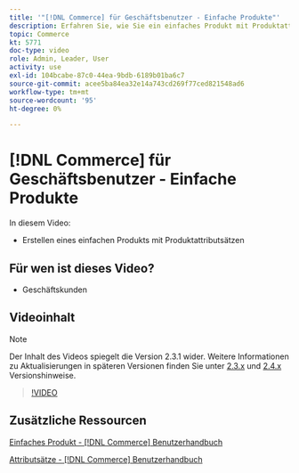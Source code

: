 ```yaml
---
title: '"[!DNL Commerce] für Geschäftsbenutzer - Einfache Produkte"'
description: Erfahren Sie, wie Sie ein einfaches Produkt mit Produktattributsätzen erstellen.
topic: Commerce
kt: 5771
doc-type: video
role: Admin, Leader, User
activity: use
exl-id: 104bcabe-87c0-44ea-9bdb-6189b01ba6c7
source-git-commit: acee5ba84ea32e14a743cd269f77ced821548ad6
workflow-type: tm+mt
source-wordcount: '95'
ht-degree: 0%

---
```


# [!DNL Commerce] für Geschäftsbenutzer - Einfache Produkte

In diesem Video:

- Erstellen eines einfachen Produkts mit Produktattributsätzen

## Für wen ist dieses Video?

- Geschäftskunden

## Videoinhalt

>[!NOTE]
>
>Der Inhalt des Videos spiegelt die Version 2.3.1 wider. Weitere Informationen zu Aktualisierungen in späteren Versionen finden Sie unter [ 2.3.x](https://devdocs.magento.com/guides/v2.3/release-notes/bk-release-notes.html) und [2.4.x](https://devdocs.magento.com/guides/v2.4/release-notes/bk-release-notes.html) Versionshinweise.

>[!VIDEO](https://video.tv.adobe.com/v/35956?quality=12&learn=on)

## Zusätzliche Ressourcen

[Einfaches Produkt - [!DNL Commerce] Benutzerhandbuch](https://docs.magento.com/user-guide/catalog/product-create-simple.html)

[Attributsätze - [!DNL Commerce] Benutzerhandbuch](https://docs.magento.com/user-guide/stores/attribute-sets.html)
